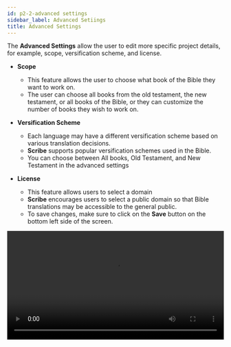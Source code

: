 ```yaml
---
id: p2-2-advanced settings
sidebar_label: Advanced Setiings
title: Advanced Settings
---
```


The **Advanced Settings** allow the user to edit more specific project details, for example, scope, versification scheme, and license.

- **Scope**

  - This feature allows the user to choose what book of the Bible they want to work on.
  - The user can choose all books from the old testament, the new testament, or all books of the Bible, or they can customize the number of books they wish to work on.

- **Versification Scheme**

  -  Each language may have a different versification scheme based on various translation decisions.
  -  **Scribe** supports popular versification schemes used in the Bible.
  - You can choose between All books, Old Testament, and New Testament in the advanced settings


- **License**

  -  This feature allows users to select a domain
  -  **Scribe** encourages users to select a public domain so that Bible translations may be accessible to the general public.
  -  To save changes, make sure to click on the **Save** button on the bottom left side of the screen.

<video controls src="/assets/advanced-settings.mov" width="100%" type="video/mov">
